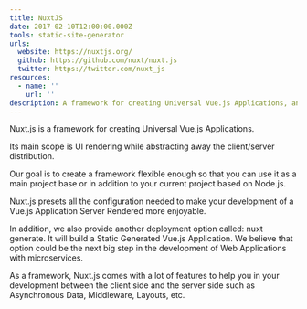 ```yaml
---
title: NuxtJS
date: 2017-02-10T12:00:00.000Z
tools: static-site-generator
urls:
  website: https://nuxtjs.org/
  github: https://github.com/nuxt/nuxt.js
  twitter: https://twitter.com/nuxt_js
resources:
  - name: ''
    url: ''
description: A framework for creating Universal Vue.js Applications, and a Static Generated Vue.js Application
---
```

Nuxt.js is a framework for creating Universal Vue.js Applications.

Its main scope is UI rendering while abstracting away the client/server distribution.

Our goal is to create a framework flexible enough so that you can use it as a main project base or in addition to your current project based on Node.js.

Nuxt.js presets all the configuration needed to make your development of a Vue.js Application Server Rendered more enjoyable.

In addition, we also provide another deployment option called: nuxt generate. It will build a Static Generated Vue.js Application. We believe that option could be the next big step in the development of Web Applications with microservices.

As a framework, Nuxt.js comes with a lot of features to help you in your development between the client side and the server side such as Asynchronous Data, Middleware, Layouts, etc.
